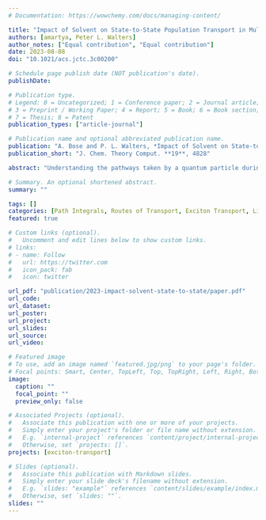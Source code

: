 ```yaml
---
# Documentation: https://wowchemy.com/docs/managing-content/

title: "Impact of Solvent on State-to-State Population Transport in Multistate Systems Using Coherences"
authors: [amartya, Peter L. Walters]
author_notes: ["Equal contribution", "Equal contribution"]
date: 2023-08-08
doi: "10.1021/acs.jctc.3c00200"

# Schedule page publish date (NOT publication's date).
publishDate:

# Publication type.
# Legend: 0 = Uncategorized; 1 = Conference paper; 2 = Journal article;
# 3 = Preprint / Working Paper; 4 = Report; 5 = Book; 6 = Book section;
# 7 = Thesis; 8 = Patent
publication_types: ["article-journal"]

# Publication name and optional abbreviated publication name.
publication: "A. Bose and P. L. Walters, *Impact of Solvent on State-to-State Population Transport in Multistate Systems Using Coherences*, J. Chem. Theory Comput. **19**, 4828 (2023)."
publication_short: "J. Chem. Theory Comput. **19**, 4828"

abstract: "Understanding the pathways taken by a quantum particle during a transport process is an enormous challenge. There are broadly two different aspects of the problem that affect the route taken. First is obviously the couplings between the various sites, which translates into the intrinsic “strength” of a state-to-state channel. Apart from these inter-state couplings, the relative coupling strengths and timescales of the solvent modes form the second factor. This impact of the dissipative environment is significantly more difficult to analyze. Building on the recently derived relations between coherences and population derivatives, we present an analysis of the transport that allows us to account for both the effects in a rigorous manner. We demonstrate the richness hidden behind the transport even for a relatively simple system, a 4-site coarse-grained model of the Fenna–Matthews–Olson complex. The effect of the local dissipative media is highly nontrivial. We show that while the impact on the total site population may be small, there are noticeable changes to the pathway taken by the transport process. We also demonstrate how an analysis in a similar spirit can be done using the Förster approximation. The ability to untangle the dynamics at a greater granularity opens up possibilities in terms of design of novel systems with an eye toward quantum control."

# Summary. An optional shortened abstract.
summary: ""

tags: []
categories: [Path Integrals, Routes of Transport, Exciton Transport, Light-Harvesting Complex]
featured: true

# Custom links (optional).
#   Uncomment and edit lines below to show custom links.
# links:
# - name: Follow
#   url: https://twitter.com
#   icon_pack: fab
#   icon: twitter

url_pdf: "publication/2023-impact-solvent-state-to-state/paper.pdf"
url_code:
url_dataset:
url_poster:
url_project:
url_slides:
url_source:
url_video:

# Featured image
# To use, add an image named `featured.jpg/png` to your page's folder. 
# Focal points: Smart, Center, TopLeft, Top, TopRight, Left, Right, BottomLeft, Bottom, BottomRight.
image:
  caption: ""
  focal_point: ""
  preview_only: false

# Associated Projects (optional).
#   Associate this publication with one or more of your projects.
#   Simply enter your project's folder or file name without extension.
#   E.g. `internal-project` references `content/project/internal-project/index.md`.
#   Otherwise, set `projects: []`.
projects: [exciton-transport]

# Slides (optional).
#   Associate this publication with Markdown slides.
#   Simply enter your slide deck's filename without extension.
#   E.g. `slides: "example"` references `content/slides/example/index.md`.
#   Otherwise, set `slides: ""`.
slides: ""
---
```

